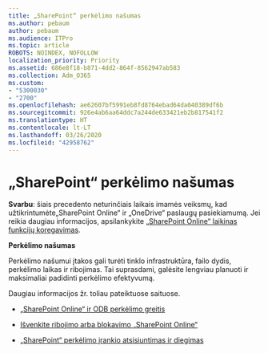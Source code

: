 ```yaml
---
title: „SharePoint“ perkėlimo našumas
ms.author: pebaum
author: pebaum
ms.audience: ITPro
ms.topic: article
ROBOTS: NOINDEX, NOFOLLOW
localization_priority: Priority
ms.assetid: 686e8f18-b871-4dd2-864f-8562947ab583
ms.collection: Adm_O365
ms.custom:
- "5300030"
- "2700"
ms.openlocfilehash: ae62607bf5991eb8fd8764ebad64da040389df6b
ms.sourcegitcommit: 926e4ab6aa64ddc7a244de633421eb2b817541f2
ms.translationtype: HT
ms.contentlocale: lt-LT
ms.lasthandoff: 03/26/2020
ms.locfileid: "42958762"
---
```

# <a name="sharepoint-migration-performance"></a>„SharePoint“ perkėlimo našumas

**Svarbu**: šiais precedento neturinčiais laikais imamės veiksmų, kad užtikrintumėte„SharePoint Online“ ir „OneDrive“ paslaugų pasiekiamumą. Jei reikia daugiau informacijos, apsilankykite [„SharePoint Online“ laikinas funkcijų koregavimas](https://aka.ms/ODSPAdjustments).

**Perkėlimo našumas**

Perkėlimo našumui įtakos gali turėti tinklo infrastruktūra, failo dydis, perkėlimo laikas ir ribojimas. Tai suprasdami, galėsite lengviau planuoti ir maksimaliai padidinti perkėlimo efektyvumą.

Daugiau informacijos žr. toliau pateiktuose saituose.

- [„SharePoint Online“ ir ODB perkėlimo greitis](https://docs.microsoft.com/sharepointmigration/sharepoint-online-and-onedrive-migration-speed)

- [Išvenkite ribojimo arba blokavimo „SharePoint Online“](https://docs.microsoft.com/sharepoint/dev/general-development/how-to-avoid-getting-throttled-or-blocked-in-sharepoint-online)

- [„SharePoint“ perkėlimo įrankio atsisiuntimas ir diegimas](https://docs.microsoft.com/sharepointmigration/introducing-the-sharepoint-migration-tool)
